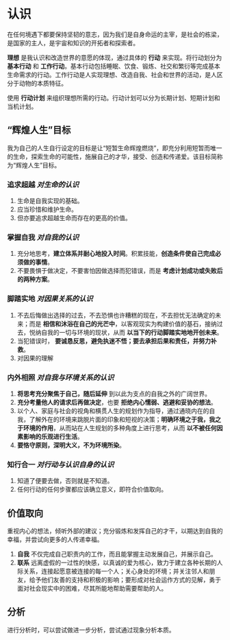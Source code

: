 # 认识

在任何境遇下都要保持坚韧的意志，因为我们是自身命运的主宰，是社会的栋梁，是国家的主人，是宇宙和知识的开拓者和探索者。

**理想** 是我认识和改造世界的意愿的体现，通过具体的 **行动** 来实现。将行动划分为 **基本行动** 和 **工作行动**。基本行动包括睡眠、饮食、锻炼、社交和繁衍等完成基本生命需求的行动。工作行动是人实现理想、改造自我、社会和世界的活动，是人区分于动物的本质特征。

使用 **行动计划** 来组织理想所需的行动。行动计划可以分为长期计划、短期计划和当机计划。

## “辉煌人生”目标

我为自己的人生自行设定的目标是让“短暂生命辉煌燃烧”，即充分利用短暂而唯一的生命，探索生命的可能性，施展自己的才华，接受、创造和传递爱。该目标简称为“辉煌人生”目标。

### 追求超越 *对生命的认识*

1. 生命是自我实现的基础。
2. 应当珍惜和维护生命。
3. 但亦要追求超越生命而存在的更高的价值。

### 掌握自我 *对自我的认识*

1. 充分地思考，**建立体系并耐心地投入时间**。积累技能，**创造条件使自己完成必须做的事情**。
2. 不要畏惧于做决定，不要害怕因做选择而犯错误，而是 **考虑计划成功或失败后的两种方案**。

### 脚踏实地 *对因果关系的认识*

1. 不去后悔做出选择的过去，不去恐惧也许糟糕的现在，不去担忧无法确定的未来；而是 **相信和沐浴在自己的光芒中**，以客观现实为构建价值的基石，接纳过去，悦纳自我的一切与环境的现状，从而 **以当下的行动脚踏实地地开创未来**。
2. 当犯错误时， **要诚恳反思，避免执迷不悟；要去承担后果和责任，并努力补救**。
3. 对因果的理解

### 内外相照 *对自我与环境关系的认识*

1. **将思考充分聚焦于自己，随后延伸** 到以此为支点的自我之外的广阔世界。
2. **充分考量他人的请求后再做决定**，也要 **拒绝内心懦弱、逃避和妥协的想法**。
3. 以个人、家庭与社会的视角和横贯人生的规划作为指导，通过通晓内在的自我，了解外在的环境来跳脱片面的印象和短视的决策；**明确环境之于我，我之于环境的作用**，从而站在人生规划的多种角度上进行思考，从而 **以不被任何因素影响的乐观进行生活**。
4. **要恪守原则，深明大义，不为环境所染**。

### 知行合一 *对行动与认识自身的认识*

1. 知道了便要去做，否则就是不知道。
2. 任何行动的任何步骤都应该确立意义，即符合价值取向。

## 价值取向

重视内心的想法，倾听外部的建议；充分锻炼和发挥自己的才干，以期达到自我的幸福，并尝试向更多的人传递幸福。

1. **自我** 不仅完成自己职责内的工作，而且能掌握主动发展自己，并展示自己。
2. **联系** 远离虚假的一过性的快感，以真诚的爱为核心，致力于建立各种长期的人际关系，连接起愿意被连接的每一个人；关心身处的环境；并关注邻人和朋友，给予他们友善的支持和积极的影响；要形成对社会运作方式的见解，勇于面对社会现实中的困难，尽其所能地帮助需要帮助的人。

## 分析

进行分析时，可以尝试做进一步分析，尝试通过现象分析本质。
